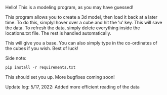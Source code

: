 Hello! This is a modeling program, as you may have guessed!

This program allows you to create a 3d model, then load it back at a later time. To do this, simplyl hover over a cube and hit the 'u' key. This will save the data. To refresh the data, simply delete everything inside the locations.txt file. The rest is handled automatically.

This will give you a base. You can also simply type in the co-ordinates of the cubes if you wish. Best of luck!

Side note:

```python
pip install -r requirements.txt
```

This should set you up. More bugfixes coming soon!

Update log: 5/17, 2022: Added more efficient reading of the data